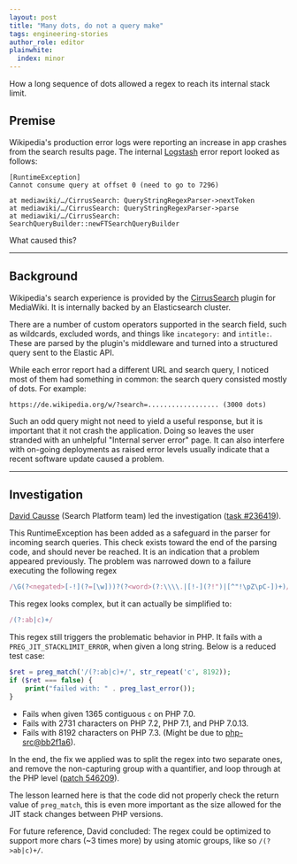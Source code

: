 ```yaml
---
layout: post
title: "Many dots, do not a query make"
tags: engineering-stories
author_role: editor
plainwhite:
  index: minor
---
```


How a long sequence of dots allowed a regex to reach its internal stack limit.

<!--more-->

## Premise

Wikipedia's production error logs were reporting an increase in app crashes from the search results page. The internal [Logstash](/posts/2019/wikipedia-stories-1/#losing-packets-on-the-way-to-logstash) error report looked as follows:

```
[RuntimeException]
Cannot consume query at offset 0 (need to go to 7296)

at mediawiki/…/CirrusSearch: QueryStringRegexParser->nextToken
at mediawiki/…/CirrusSearch: QueryStringRegexParser->parse
at mediawiki/…/CirrusSearch: SearchQueryBuilder::newFTSearchQueryBuilder
```

What caused this?

-------

## Background

Wikipedia's search experience is provided by the [CirrusSearch](https://www.mediawiki.org/wiki/Extension:CirrusSearch) plugin for MediaWiki. It is internally backed by an Elasticsearch cluster.

There are a number of custom operators supported in the search field, such as wildcards, excluded words, and things like `incategory:` and `intitle:`. These are parsed by the plugin's middleware and turned into a structured query sent to the Elastic API.

While each error report had a different URL and search query, I noticed most of them had something in common: the search query consisted mostly of dots. For example:


```
https://de.wikipedia.org/w/?search=.................. (3000 dots)
```

Such an odd query might not need to yield a useful response, but it is important that it not crash the application. Doing so leaves the user stranded with an unhelpful "Internal server error" page. It can also interfere with on-going deployments as raised error levels usually indicate that a recent software update caused a problem.

-------

## Investigation


[David Causse](https://phabricator.wikimedia.org/p/dcausse/) (Search Platform team) led the investigation ([task #236419](https://phabricator.wikimedia.org/T236419 "[CirrusSearch] Fatal RuntimeException: Cannot consume query at offset 0")).

This RuntimeException has been added as a safeguard in the parser for incoming search queries. This check exists toward the end of the parsing code, and should never be reached. It is an indication that a problem appeared previously. The problem was narrowed down to a failure executing the following regex

```js
/\G(?<negated>[-!](?=[\w]))?(?<word>(?:\\\\.|[!-](?!")|[^"!\pZ\pC-])+)/u
```

This regex looks complex, but it can actually be simplified to:
```js
/(?:ab|c)+/
```

This regex still triggers the problematic behavior in PHP. It fails with a `PREG_JIT_STACKLIMIT_ERROR`, when given a long string. Below is a reduced test case:

```php
$ret = preg_match('/(?:ab|c)+/', str_repeat('c', 8192));
if ($ret === false) {
    print("failed with: " . preg_last_error());
}
```

* Fails when given 1365 contiguous `c` on PHP 7.0.
* Fails with 2731 characters on PHP 7.2, PHP 7.1, and PHP 7.0.13.
* Fails with 8192 characters on PHP 7.3. (Might be due to [php-src@bb2f1a6](https://github.com/php/php-src/commit/bb2f1a683003559ada1c70166557bd7ac2845a11)).

In the end, the fix we applied was to split the regex into two separate ones, and remove the non-capturing group with a quantifier, and loop through at the PHP level ([patch 546209](https://gerrit.wikimedia.org/r/c/mediawiki/extensions/CirrusSearch/+/546209)).

The lesson learned here is that the code did not properly check the return value of `preg_match`, this is even more important as the size allowed for the JIT stack changes between PHP versions.

For future reference, David concluded: The regex could be optimized to support more chars (~3 times more) by using atomic groups, like so `/(?>ab|c)+/`.
